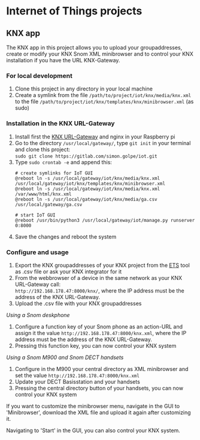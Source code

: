 # Internet of Things projects

## KNX app
The KNX app in this project allows you to upload your groupaddresses, create or modify your
KNX Snom XML minibrowser and to control your KNX installation if you have the URL KNX-Gateway.

### For local development
1. Clone this project in any directory in your local machine
2. Create a symlink from the file `/path/to/project/iot/knx/media/knx.xml` to the file
    `/path/to/project/iot/knx/templates/knx/minibrowser.xml` (as sudo)


### Installation in the KNX URL-Gateway
1. Install first the [KNX URL-Gateway](https://gitlab.com/simon.golpe/iot_knx-gateway) and nginx in your Raspberry pi
2. Go to the directory `/usr/local/gateway/`, type `git init` in your terminal and clone this project:  
   `sudo git clone https://gitlab.com/simon.golpe/iot.git`
3. Type `sudo crontab -e` and append this:  
    ```
    # create symlinks for IoT GUI
    @reboot ln -s /usr/local/gateway/iot/knx/media/knx.xml /usr/local/gateway/iot/knx/templates/knx/minibrowser.xml
    @reboot ln -s /usr/local/gateway/iot/knx/media/knx.xml /var/www/html/knx.xml
    @reboot ln -s /usr/local/gateway/iot/knx/media/ga.csv /usr/local/gateway/ga.csv

    # start IoT GUI
    @reboot /usr/bin/python3 /usr/local/gateway/iot/manage.py runserver 0:8000
    ```
4. Save the changes and reboot the system

### Configure and usage
1.  Export the KNX groupaddresses of your KNX project from the [ETS](https://www.knx.org/knx-en/for-professionals/software/ets-5-professional/) tool as .csv file or ask your KNX integrator for it
2. From the webbrowser of a device in the same network as your KNX URL-Gateway call:  
    `http://192.168.178.47:8000/knx/`, where the IP address must be the address of the KNX URL-Gateway.
3. Upload the .csv file with your KNX groupaddresses
   
_Using a Snom deskphone_
1. Configure a function key of your Snom phone as an action-URL and assign it the value `http://192.168.178.47:8000/knx.xml`, where the IP address must be the address of the KNX URL-Gateway.
2. Pressing this function key, you can now control your KNX system
   
_Using a Snom M900 and Snom DECT handsets_
1. Configure in the M900 your central directory as XML minibrowser and set the value `http://192.168.178.47:8000/knx.xml`
2. Update your DECT Basisstation and your handsets
3. Pressing the central directory button of your handsets, you can now control your KNX system


If you want to customize the minibrowser menu, navigate in the GUI to 'Minibrowser', download the XML file and upload it again after customizing it.  

Navigating to 'Start' in the GUI, you can also control your KNX system.
    